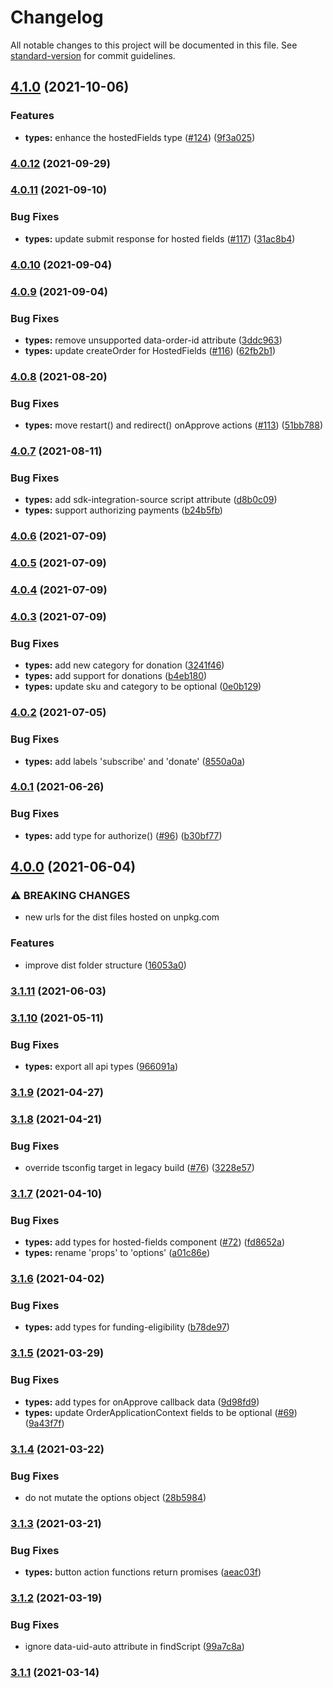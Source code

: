 # Changelog

All notable changes to this project will be documented in this file. See [standard-version](https://github.com/conventional-changelog/standard-version) for commit guidelines.

## [4.1.0](https://github.com/paypal/paypal-js/compare/v4.0.12...v4.1.0) (2021-10-06)

### Features

-   **types:** enhance the hostedFields type ([#124](https://github.com/paypal/paypal-js/issues/124)) ([9f3a025](https://github.com/paypal/paypal-js/commit/9f3a025edde9eeb35c88e7859d2c7f6836baccd1))

### [4.0.12](https://github.com/paypal/paypal-js/compare/v4.0.11...v4.0.12) (2021-09-29)

### [4.0.11](https://github.com/paypal/paypal-js/compare/v4.0.10...v4.0.11) (2021-09-10)

### Bug Fixes

-   **types:** update submit response for hosted fields ([#117](https://github.com/paypal/paypal-js/issues/117)) ([31ac8b4](https://github.com/paypal/paypal-js/commit/31ac8b4bfa526f7b06dd9ec7fbb9f2b42b94c62c))

### [4.0.10](https://github.com/paypal/paypal-js/compare/v4.0.9...v4.0.10) (2021-09-04)

### [4.0.9](https://github.com/paypal/paypal-js/compare/v4.0.8...v4.0.9) (2021-09-04)

### Bug Fixes

-   **types:** remove unsupported data-order-id attribute ([3ddc963](https://github.com/paypal/paypal-js/commit/3ddc9637c2a8a65247dd06bb135c355cddc9633a))
-   **types:** update createOrder for HostedFields ([#116](https://github.com/paypal/paypal-js/issues/116)) ([62fb2b1](https://github.com/paypal/paypal-js/commit/62fb2b1f9d024b96225195dd6b1332be8a3ef0b6))

### [4.0.8](https://github.com/paypal/paypal-js/compare/v4.0.7...v4.0.8) (2021-08-20)

### Bug Fixes

-   **types:** move restart() and redirect() onApprove actions ([#113](https://github.com/paypal/paypal-js/issues/113)) ([51bb788](https://github.com/paypal/paypal-js/commit/51bb788722f566647973b7d7abe7a8f82d4e225b))

### [4.0.7](https://github.com/paypal/paypal-js/compare/v4.0.6...v4.0.7) (2021-08-11)

### Bug Fixes

-   **types:** add sdk-integration-source script attribute ([d8b0c09](https://github.com/paypal/paypal-js/commit/d8b0c09872d3eb6dfafba3149a56e83e66df0c6f))
-   **types:** support authorizing payments ([b24b5fb](https://github.com/paypal/paypal-js/commit/b24b5fbc157ad9ebf9a7406ff696b4c9f61a4ff0))

### [4.0.6](https://github.com/paypal/paypal-js/compare/v4.0.5...v4.0.6) (2021-07-09)

### [4.0.5](https://github.com/paypal/paypal-js/compare/v4.0.4...v4.0.5) (2021-07-09)

### [4.0.4](https://github.com/paypal/paypal-js/compare/v4.0.3...v4.0.4) (2021-07-09)

### [4.0.3](https://github.com/paypal/paypal-js/compare/v4.0.2...v4.0.3) (2021-07-09)

### Bug Fixes

-   **types:** add new category for donation ([3241f46](https://github.com/paypal/paypal-js/commit/3241f4670a0ae3d9748c3413d9c08ecd9983769b))
-   **types:** add support for donations ([b4eb180](https://github.com/paypal/paypal-js/commit/b4eb180446f4423ec293efdd42ee9977b96414d4))
-   **types:** update sku and category to be optional ([0e0b129](https://github.com/paypal/paypal-js/commit/0e0b129a3ddb4e998626b840bc8faad41daa11dc))

### [4.0.2](https://github.com/paypal/paypal-js/compare/v4.0.1...v4.0.2) (2021-07-05)

### Bug Fixes

-   **types:** add labels 'subscribe' and 'donate' ([8550a0a](https://github.com/paypal/paypal-js/commit/8550a0a162834876f3173192943810dc08145b04))

### [4.0.1](https://github.com/paypal/paypal-js/compare/v4.0.0...v4.0.1) (2021-06-26)

### Bug Fixes

-   **types:** add type for authorize() ([#96](https://github.com/paypal/paypal-js/issues/96)) ([b30bf77](https://github.com/paypal/paypal-js/commit/b30bf77835743db707177e396158454b61212723))

## [4.0.0](https://github.com/paypal/paypal-js/compare/v3.1.11...v4.0.0) (2021-06-04)

### ⚠ BREAKING CHANGES

-   new urls for the dist files hosted on unpkg.com

### Features

-   improve dist folder structure ([16053a0](https://github.com/paypal/paypal-js/commit/16053a0d559ca056ec89a05346edf0d705820fef))

### [3.1.11](https://github.com/paypal/paypal-js/compare/v3.1.10...v3.1.11) (2021-06-03)

### [3.1.10](https://github.com/paypal/paypal-js/compare/v3.1.9...v3.1.10) (2021-05-11)

### Bug Fixes

-   **types:** export all api types ([966091a](https://github.com/paypal/paypal-js/commit/966091a24579b6436b4d9ebc3b8bd04f01c09d1e))

### [3.1.9](https://github.com/paypal/paypal-js/compare/v3.1.8...v3.1.9) (2021-04-27)

### [3.1.8](https://github.com/paypal/paypal-js/compare/v3.1.7...v3.1.8) (2021-04-21)

### Bug Fixes

-   override tsconfig target in legacy build ([#76](https://github.com/paypal/paypal-js/issues/76)) ([3228e57](https://github.com/paypal/paypal-js/commit/3228e578d2fcc7659f59773d37569ed56a0ef289))

### [3.1.7](https://github.com/paypal/paypal-js/compare/v3.1.6...v3.1.7) (2021-04-10)

### Bug Fixes

-   **types:** add types for hosted-fields component ([#72](https://github.com/paypal/paypal-js/issues/72)) ([fd8652a](https://github.com/paypal/paypal-js/commit/fd8652a5bc192f3694c32ad734d42bf03c170098))
-   **types:** rename 'props' to 'options' ([a01c86e](https://github.com/paypal/paypal-js/commit/a01c86ee372f71c099f11e5a7c0d2d283b0d9db6))

### [3.1.6](https://github.com/paypal/paypal-js/compare/v3.1.5...v3.1.6) (2021-04-02)

### Bug Fixes

-   **types:** add types for funding-eligibility ([b78de97](https://github.com/paypal/paypal-js/commit/b78de970170c7f86d51524e97bee9edcd41bf2a8))

### [3.1.5](https://github.com/paypal/paypal-js/compare/v3.1.4...v3.1.5) (2021-03-29)

### Bug Fixes

-   **types:** add types for onApprove callback data ([9d98fd9](https://github.com/paypal/paypal-js/commit/9d98fd9a99cf7a469ab609d0f3970069b6e385c3))
-   **types:** update OrderApplicationContext fields to be optional ([#69](https://github.com/paypal/paypal-js/issues/69)) ([9a43f7f](https://github.com/paypal/paypal-js/commit/9a43f7f3fb903e50600ce35ced388dc91cdfeac7))

### [3.1.4](https://github.com/paypal/paypal-js/compare/v3.1.3...v3.1.4) (2021-03-22)

### Bug Fixes

-   do not mutate the options object ([28b5984](https://github.com/paypal/paypal-js/commit/28b5984bc2d2d7c4b001f66118b9354a2c3f3df5))

### [3.1.3](https://github.com/paypal/paypal-js/compare/v3.1.2...v3.1.3) (2021-03-21)

### Bug Fixes

-   **types:** button action functions return promises ([aeac03f](https://github.com/paypal/paypal-js/commit/aeac03f418b576fe2fce960e01ac33e9d21de067))

### [3.1.2](https://github.com/paypal/paypal-js/compare/v3.1.1...v3.1.2) (2021-03-19)

### Bug Fixes

-   ignore data-uid-auto attribute in findScript ([99a7c8a](https://github.com/paypal/paypal-js/commit/99a7c8a8c2a7b6a4cb46be6539b1bf395b208ebf))

### [3.1.1](https://github.com/paypal/paypal-js/compare/v3.1.0...v3.1.1) (2021-03-14)
